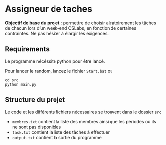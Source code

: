 # Assigneur de taches
**Objectif de base du projet :** permettre de choisir aléatoirement les tâches de chacun lors d’un week-end CSLabs, en fonction de certaines contraintes. Ne pas hésiter à élargir les exigences.

## Requirements
Le programme nécéssite python pour être lancé.

Pour lancer le random, lancez le fichier `Start.bat` ou
```
cd src
python main.py
```


## Structure du projet
Le code et les différents fichiers nécessaires se trouvent dans le dossier `src`
 - `membres.txt` contient la liste des membres ainsi que les périodes où ils ne sont pas disponibles
 - `task.txt` contient la liste des tâches à effectuer
 - `output.txt` contient la sortie du programme